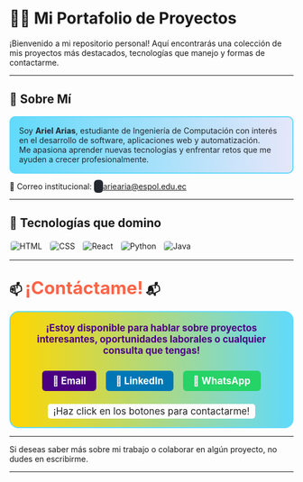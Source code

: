 # 👨‍💻 Mi Portafolio de Proyectos

¡Bienvenido a mi repositorio personal! Aquí encontrarás una colección de mis proyectos más destacados, tecnologías que manejo y formas de contactarme.

---

## 🧠 Sobre Mí

<div style="background:linear-gradient(90deg,#61DAFB 0%, #e6e6fa 100%); padding: 15px; border-radius: 10px; border:2px solid #61DAFB; color: #23272f;">
  Soy <b>Ariel Arias</b>, estudiante de Ingeniería de Computación con interés en el desarrollo de software, aplicaciones web y automatización.<br>
  Me apasiona aprender nuevas tecnologías y enfrentar retos que me ayuden a crecer profesionalmente.
</div>

📧 Correo institucional: <a href="mailto:ariearia@espol.edu.ec" style="color: #61DAFB; font-weight: bold; text-decoration: none; background: #23272f; padding: 3px 8px; border-radius: 6px;">ariearia@espol.edu.ec</a>

---

## 🧰 Tecnologías que domino

<div style="display: flex; gap: 10px; flex-wrap:wrap;">
  <img src="https://img.shields.io/badge/-HTML5-E34F26?logo=html5&logoColor=white&style=flat" alt="HTML" style="background:#fff; border-radius:6px; padding:2px;">
  <img src="https://img.shields.io/badge/-CSS3-1572B6?logo=css3&logoColor=white&style=flat" alt="CSS" style="background:#fff; border-radius:6px; padding:2px;">
  <img src="https://img.shields.io/badge/-React-61DAFB?logo=react&logoColor=black&style=flat" alt="React" style="background:#fff; border-radius:6px; padding:2px;">
  <img src="https://img.shields.io/badge/-Python-3776AB?logo=python&logoColor=white&style=flat" alt="Python" style="background:#fff; border-radius:6px; padding:2px;">
  <img src="https://img.shields.io/badge/-Java-007396?logo=java&logoColor=white&style=flat" alt="Java" style="background:#fff; border-radius:6px; padding:2px;">
</div>

---

## 📫 <span style="color: #FF6347; font-size: 1.5em; font-weight: bold;">¡Contáctame!</span> 📬

<div style="background: linear-gradient(90deg, #ffd700 0%, #61dafb 100%); padding: 18px; border-radius: 16px; color: #4B0082; font-size: 1.2em; text-align: center; border: 2px solid #61dafb; margin-bottom: 10px;">
  <b>¡Estoy disponible para hablar sobre proyectos interesantes, oportunidades laborales o cualquier consulta que tengas!</b><br><br>
  <a href="mailto:ariearia@espol.edu.ec" style="color: #fff; background: #4B0082; text-decoration: none; padding: 8px 18px; border-radius: 6px; margin: 6px; display: inline-block; font-weight: bold;">📧 Email</a>
  <a href="https://www.linkedin.com/in/arielarias" target="_blank" style="color: #fff; background: #0077b5; text-decoration: none; padding: 8px 18px; border-radius: 6px; margin: 6px; display: inline-block; font-weight: bold;">💼 LinkedIn</a>
  <a href="https://wa.me/593932665565" style="color: #fff; background: #25D366; text-decoration: none; padding: 8px 18px; border-radius: 6px; margin: 6px; display: inline-block; font-weight: bold;">📱 WhatsApp</a>
  <br><br>
  <span style="color:#222; background:#fff; border-radius:5px; padding:3px 10px;">¡Haz click en los botones para contactarme!</span>
</div>

---

Si deseas saber más sobre mi trabajo o colaborar en algún proyecto, no dudes en escribirme.

---
